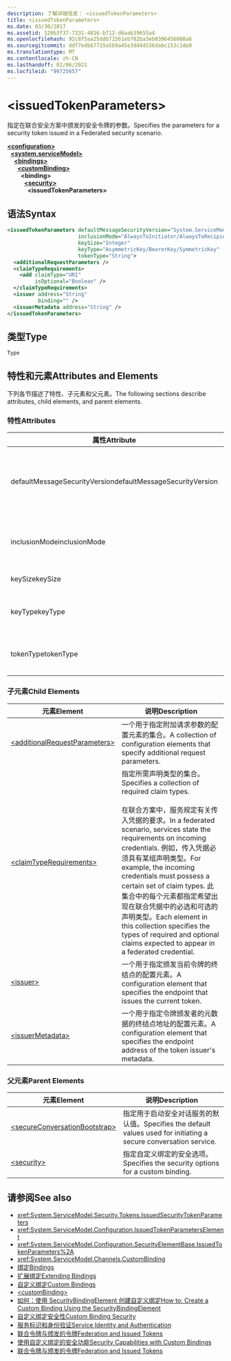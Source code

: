 ```yaml
---
description: 了解详细信息： <issuedTokenParameters>
title: <issuedTokenParameters>
ms.date: 03/30/2017
ms.assetid: 120b3f37-7331-4816-b712-d6aab39655a4
ms.openlocfilehash: 92c8f5aa25ddb71561eb702ba3eb0396456008a6
ms.sourcegitcommit: ddf7edb67715a5b9a45e3dd44536dabc153c1de0
ms.translationtype: MT
ms.contentlocale: zh-CN
ms.lasthandoff: 02/06/2021
ms.locfileid: "99725657"
---
```

# \<issuedTokenParameters>

<span data-ttu-id="9e1ba-102">指定在联合安全方案中颁发的安全令牌的参数。</span><span class="sxs-lookup"><span data-stu-id="9e1ba-102">Specifies the parameters for a security token issued in a Federated security scenario.</span></span>  
  
[**\<configuration>**](../configuration-element.md)\
&nbsp;&nbsp;[**\<system.serviceModel>**](system-servicemodel.md)\
&nbsp;&nbsp;&nbsp;&nbsp;[**\<bindings>**](bindings.md)\
&nbsp;&nbsp;&nbsp;&nbsp;&nbsp;&nbsp;[**\<customBinding>**](custombinding.md)\
&nbsp;&nbsp;&nbsp;&nbsp;&nbsp;&nbsp;&nbsp;&nbsp;**\<binding>**\
&nbsp;&nbsp;&nbsp;&nbsp;&nbsp;&nbsp;&nbsp;&nbsp;&nbsp;&nbsp;[**\<security>**](security-of-custombinding.md)\
&nbsp;&nbsp;&nbsp;&nbsp;&nbsp;&nbsp;&nbsp;&nbsp;&nbsp;&nbsp;&nbsp;&nbsp;**\<issuedTokenParameters>**  
  
## <a name="syntax"></a><span data-ttu-id="9e1ba-103">语法</span><span class="sxs-lookup"><span data-stu-id="9e1ba-103">Syntax</span></span>  
  
```xml  
<issuedTokenParameters defaultMessageSecurityVersion="System.ServiceModel.MessageSecurityVersion"
                       inclusionMode="AlwaysToInitiator/AlwaysToRecipient/Never/Once"
                       keySize="Integer"
                       keyType="AsymmetricKey/BearerKey/SymmetricKey"
                       tokenType="String">
  <additionalRequestParameters />
  <claimTypeRequirements>
    <add claimType="URI"
         isOptional="Boolean" />
  </claimTypeRequirements>
  <issuer address="String"
          binding="" />
  <issuerMetadata address="String" />
</issuedTokenParameters>
```  
  
## <a name="type"></a><span data-ttu-id="9e1ba-104">类型</span><span class="sxs-lookup"><span data-stu-id="9e1ba-104">Type</span></span>  

 `Type`  
  
## <a name="attributes-and-elements"></a><span data-ttu-id="9e1ba-105">特性和元素</span><span class="sxs-lookup"><span data-stu-id="9e1ba-105">Attributes and Elements</span></span>  

 <span data-ttu-id="9e1ba-106">下列各节描述了特性、子元素和父元素。</span><span class="sxs-lookup"><span data-stu-id="9e1ba-106">The following sections describe attributes, child elements, and parent elements.</span></span>  
  
### <a name="attributes"></a><span data-ttu-id="9e1ba-107">特性</span><span class="sxs-lookup"><span data-stu-id="9e1ba-107">Attributes</span></span>  
  
|<span data-ttu-id="9e1ba-108">属性</span><span class="sxs-lookup"><span data-stu-id="9e1ba-108">Attribute</span></span>|<span data-ttu-id="9e1ba-109">说明</span><span class="sxs-lookup"><span data-stu-id="9e1ba-109">Description</span></span>|  
|---------------|-----------------|  
|<span data-ttu-id="9e1ba-110">defaultMessageSecurityVersion</span><span class="sxs-lookup"><span data-stu-id="9e1ba-110">defaultMessageSecurityVersion</span></span>|<span data-ttu-id="9e1ba-111">指定安全规范（WS-Security、WS-Trust、WS-Secure Conversation 和 WS-Security Policy）的版本，绑定必须支持这些安全规范。</span><span class="sxs-lookup"><span data-stu-id="9e1ba-111">Specifies the versions of the security specifications, (WS-Security, WS-Trust, WS-Secure Conversation and WS-Security Policy) that must be supported by the binding.</span></span> <span data-ttu-id="9e1ba-112">此值的类型为 <xref:System.ServiceModel.MessageSecurityVersion>。</span><span class="sxs-lookup"><span data-stu-id="9e1ba-112">This value is of type <xref:System.ServiceModel.MessageSecurityVersion>.</span></span>|  
|<span data-ttu-id="9e1ba-113">inclusionMode</span><span class="sxs-lookup"><span data-stu-id="9e1ba-113">inclusionMode</span></span>|<span data-ttu-id="9e1ba-114">指定令牌包含要求。</span><span class="sxs-lookup"><span data-stu-id="9e1ba-114">Specifies the token inclusion requirements.</span></span> <span data-ttu-id="9e1ba-115">此属性的类型为 <xref:System.ServiceModel.Security.Tokens.SecurityTokenInclusionMode>。</span><span class="sxs-lookup"><span data-stu-id="9e1ba-115">This attribute is of type <xref:System.ServiceModel.Security.Tokens.SecurityTokenInclusionMode>.</span></span>|  
|<span data-ttu-id="9e1ba-116">keySize</span><span class="sxs-lookup"><span data-stu-id="9e1ba-116">keySize</span></span>|<span data-ttu-id="9e1ba-117">一个指定令牌的密钥大小的整数。</span><span class="sxs-lookup"><span data-stu-id="9e1ba-117">An integer that specifies the token key size.</span></span> <span data-ttu-id="9e1ba-118">默认值为 256。</span><span class="sxs-lookup"><span data-stu-id="9e1ba-118">The default value is 256.</span></span>|  
|<span data-ttu-id="9e1ba-119">keyType</span><span class="sxs-lookup"><span data-stu-id="9e1ba-119">keyType</span></span>|<span data-ttu-id="9e1ba-120">一个指定密钥类型的 <xref:System.IdentityModel.Tokens.SecurityKeyType> 的有效值。</span><span class="sxs-lookup"><span data-stu-id="9e1ba-120">A valid value of <xref:System.IdentityModel.Tokens.SecurityKeyType> that specifies the key type.</span></span> <span data-ttu-id="9e1ba-121">默认值为 `SymmetricKey`。</span><span class="sxs-lookup"><span data-stu-id="9e1ba-121">The default is `SymmetricKey`.</span></span>|  
|<span data-ttu-id="9e1ba-122">tokenType</span><span class="sxs-lookup"><span data-stu-id="9e1ba-122">tokenType</span></span>|<span data-ttu-id="9e1ba-123">一个指定令牌类型的字符串。</span><span class="sxs-lookup"><span data-stu-id="9e1ba-123">A string that specifies the token type.</span></span> <span data-ttu-id="9e1ba-124">默认值为“http://docs.oasis-open.org/wss/oasis-wss-saml-token-profile-1.1#SAML”。</span><span class="sxs-lookup"><span data-stu-id="9e1ba-124">The default is "http://docs.oasis-open.org/wss/oasis-wss-saml-token-profile-1.1#SAML".</span></span>|  
  
### <a name="child-elements"></a><span data-ttu-id="9e1ba-125">子元素</span><span class="sxs-lookup"><span data-stu-id="9e1ba-125">Child Elements</span></span>  
  
|<span data-ttu-id="9e1ba-126">元素</span><span class="sxs-lookup"><span data-stu-id="9e1ba-126">Element</span></span>|<span data-ttu-id="9e1ba-127">说明</span><span class="sxs-lookup"><span data-stu-id="9e1ba-127">Description</span></span>|  
|-------------|-----------------|  
|[\<additionalRequestParameters>](additionalrequestparameters-element.md)|<span data-ttu-id="9e1ba-128">一个用于指定附加请求参数的配置元素的集合。</span><span class="sxs-lookup"><span data-stu-id="9e1ba-128">A collection of configuration elements that specify additional request parameters.</span></span>|  
|[\<claimTypeRequirements>](claimtyperequirements-element.md)|<span data-ttu-id="9e1ba-129">指定所需声明类型的集合。</span><span class="sxs-lookup"><span data-stu-id="9e1ba-129">Specifies a collection of required claim types.</span></span><br /><br /> <span data-ttu-id="9e1ba-130">在联合方案中，服务规定有关传入凭据的要求。</span><span class="sxs-lookup"><span data-stu-id="9e1ba-130">In a federated scenario, services state the requirements on incoming credentials.</span></span> <span data-ttu-id="9e1ba-131">例如，传入凭据必须具有某组声明类型。</span><span class="sxs-lookup"><span data-stu-id="9e1ba-131">For example, the incoming credentials must possess a certain set of claim types.</span></span> <span data-ttu-id="9e1ba-132">此集合中的每个元素都指定希望出现在联合凭据中的必选和可选的声明类型。</span><span class="sxs-lookup"><span data-stu-id="9e1ba-132">Each element in this collection specifies the types of required and optional claims expected to appear in a federated credential.</span></span>|  
|[\<issuer>](issuer-of-issuedtokenparameters.md)|<span data-ttu-id="9e1ba-133">一个用于指定颁发当前令牌的终结点的配置元素。</span><span class="sxs-lookup"><span data-stu-id="9e1ba-133">A configuration element that specifies the endpoint that issues the current token.</span></span>|  
|[\<issuerMetadata>](issuermetadata-of-issuedtokenparameters.md)|<span data-ttu-id="9e1ba-134">一个用于指定令牌颁发者的元数据的终结点地址的配置元素。</span><span class="sxs-lookup"><span data-stu-id="9e1ba-134">A configuration element that specifies the endpoint address of the token issuer's metadata.</span></span>|  
  
### <a name="parent-elements"></a><span data-ttu-id="9e1ba-135">父元素</span><span class="sxs-lookup"><span data-stu-id="9e1ba-135">Parent Elements</span></span>  
  
|<span data-ttu-id="9e1ba-136">元素</span><span class="sxs-lookup"><span data-stu-id="9e1ba-136">Element</span></span>|<span data-ttu-id="9e1ba-137">说明</span><span class="sxs-lookup"><span data-stu-id="9e1ba-137">Description</span></span>|  
|-------------|-----------------|  
|[\<secureConversationBootstrap>](secureconversationbootstrap.md)|<span data-ttu-id="9e1ba-138">指定用于启动安全对话服务的默认值。</span><span class="sxs-lookup"><span data-stu-id="9e1ba-138">Specifies the default values used for initiating a secure conversation service.</span></span>|  
|[\<security>](security-of-custombinding.md)|<span data-ttu-id="9e1ba-139">指定自定义绑定的安全选项。</span><span class="sxs-lookup"><span data-stu-id="9e1ba-139">Specifies the security options for a custom binding.</span></span>|  
  
## <a name="see-also"></a><span data-ttu-id="9e1ba-140">请参阅</span><span class="sxs-lookup"><span data-stu-id="9e1ba-140">See also</span></span>

- <xref:System.ServiceModel.Security.Tokens.IssuedSecurityTokenParameters>
- <xref:System.ServiceModel.Configuration.IssuedTokenParametersElement>
- <xref:System.ServiceModel.Configuration.SecurityElementBase.IssuedTokenParameters%2A>
- <xref:System.ServiceModel.Channels.CustomBinding>
- [<span data-ttu-id="9e1ba-141">绑定</span><span class="sxs-lookup"><span data-stu-id="9e1ba-141">Bindings</span></span>](../../../wcf/bindings.md)
- [<span data-ttu-id="9e1ba-142">扩展绑定</span><span class="sxs-lookup"><span data-stu-id="9e1ba-142">Extending Bindings</span></span>](../../../wcf/extending/extending-bindings.md)
- [<span data-ttu-id="9e1ba-143">自定义绑定</span><span class="sxs-lookup"><span data-stu-id="9e1ba-143">Custom Bindings</span></span>](../../../wcf/extending/custom-bindings.md)
- [\<customBinding>](custombinding.md)
- [<span data-ttu-id="9e1ba-144">如何：使用 SecurityBindingElement 创建自定义绑定</span><span class="sxs-lookup"><span data-stu-id="9e1ba-144">How to: Create a Custom Binding Using the SecurityBindingElement</span></span>](../../../wcf/feature-details/how-to-create-a-custom-binding-using-the-securitybindingelement.md)
- [<span data-ttu-id="9e1ba-145">自定义绑定安全性</span><span class="sxs-lookup"><span data-stu-id="9e1ba-145">Custom Binding Security</span></span>](../../../wcf/samples/custom-binding-security.md)
- [<span data-ttu-id="9e1ba-146">服务标识和身份验证</span><span class="sxs-lookup"><span data-stu-id="9e1ba-146">Service Identity and Authentication</span></span>](../../../wcf/feature-details/service-identity-and-authentication.md)
- [<span data-ttu-id="9e1ba-147">联合令牌与颁发的令牌</span><span class="sxs-lookup"><span data-stu-id="9e1ba-147">Federation and Issued Tokens</span></span>](../../../wcf/feature-details/federation-and-issued-tokens.md)
- [<span data-ttu-id="9e1ba-148">使用自定义绑定的安全功能</span><span class="sxs-lookup"><span data-stu-id="9e1ba-148">Security Capabilities with Custom Bindings</span></span>](../../../wcf/feature-details/security-capabilities-with-custom-bindings.md)
- [<span data-ttu-id="9e1ba-149">联合令牌与颁发的令牌</span><span class="sxs-lookup"><span data-stu-id="9e1ba-149">Federation and Issued Tokens</span></span>](../../../wcf/feature-details/federation-and-issued-tokens.md)
